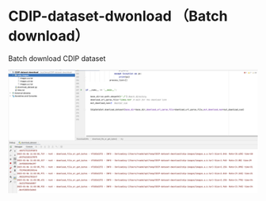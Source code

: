 # CDIP-dataset-dwonload （Batch download）


Batch download CDIP dataset


![image-20230106110332457](README.assets/image-20230106110332457.png)


